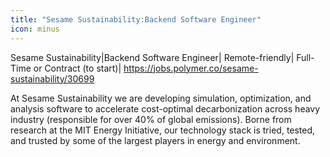 ```yaml
---
title: "Sesame Sustainability:Backend Software Engineer"
icon: minus
---
```

Sesame Sustainability|Backend Software Engineer| Remote-friendly| Full-Time or Contract (to start)| <a href="https:&#x2F;&#x2F;jobs.polymer.co&#x2F;sesame-sustainability&#x2F;30699" rel="nofollow">https:&#x2F;&#x2F;jobs.polymer.co&#x2F;sesame-sustainability&#x2F;30699</a>

At Sesame Sustainability we are developing simulation, optimization, and analysis software to accelerate cost-optimal decarbonization across heavy industry (responsible for over 40% of global emissions). Borne from research at the MIT Energy Initiative, our technology stack is tried, tested, and trusted by some of the largest players in energy and environment.
